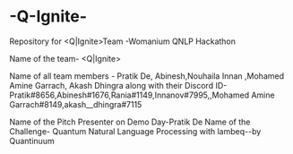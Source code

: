 # -Q-Ignite-
Repository for &lt;Q|Ignite>Team -Womanium QNLP Hackathon

Name of the team- <Q|Ignite>

Name of all team members - Pratik De, Abinesh,Nouhaila Innan ,Mohamed Amine Garrach, Akash Dhingra
along with their Discord ID-Pratik#8656,Abinesh#1676,Rania#1149,Innanov#7995,,Mohamed Amine Garrach#8149,akash__dhingra#7115

Name of the Pitch Presenter on Demo Day-Pratik De
Name of the Challenge- Quantum Natural Language Processing with lambeq--by Quantinuum
